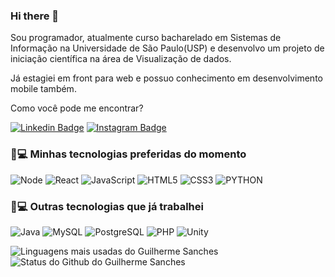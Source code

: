 ### Hi there 👋

Sou programador, atualmente curso bacharelado em Sistemas de Informação na Universidade de São Paulo(USP) e desenvolvo um projeto de iniciação científica na área de Visualização de dados.

Já estagiei em front para web  e possuo conhecimento em desenvolvimento mobile também.

Como você pode me encontrar?

[![Linkedin Badge](https://img.shields.io/badge/-guilhermesfqueiroz-blue?style=flat-square&logo=Linkedin&logoColor=white&link=https://www.linkedin.com/in/guilhermesfqueiroz/)](https://www.linkedin.com/in/guilhermesfqueiroz/)
[![Instagram Badge](https://img.shields.io/badge/-guilhermequeiroz00-purple?style=flat-square&logo=instagram&logoColor=white&link=https://www.instagram.com/guilhermequeiroz00/?hl=pt-br)](https://instagram.com/guilhermequeiroz00)

### 🚀💻 Minhas tecnologias preferidas do momento

![Node](https://img.shields.io/badge/-Node.js-44475a?style=for-the-badge&logo=node.js&logoColor=50fa7b)
![React](https://img.shields.io/badge/-React-44475a?style=for-the-badge&logo=react&logoColor=50fa7b)
![JavaScript](https://img.shields.io/badge/-JavaScript-44475a?style=for-the-badge&logo=javascript&logoColor=50fa7b)
![HTML5](https://img.shields.io/badge/-HTML5-44475a?style=for-the-badge&logo=html5&logoColor=50fa7b)
![CSS3](https://img.shields.io/badge/-CSS3-44475a?style=for-the-badge&logo=css3&logoColor=50fa7b)
![PYTHON](https://img.shields.io/badge/Python-14354C?style=for-the-badge&logo=python&logoColor=50fa7b)

### 🚀💻 Outras tecnologias que já trabalhei
![Java](https://img.shields.io/badge/-Java-44475a?style=flat-square&logo=java&logoColor=f8f8f2)
![MySQL](https://img.shields.io/badge/-MySQL-44475a?style=flat-square&logo=mysql&logoColor=f8f8f2)
![PostgreSQL](https://img.shields.io/badge/-PostgreSQL-44475a?style=flat-square&logo=postgreSQL&logoColor=f8f8f2)
![PHP](https://img.shields.io/badge/-PHP-44475a?style=flat-square&logo=php&logoColor=f8f8f2)
![Unity](https://img.shields.io/badge/-Unity-44475a?style=flat-square&logo=unity&logoColor=f8f8f2)

![Linguagens mais usadas do Guilherme Sanches](https://github-readme-stats.vercel.app/api/top-langs/?username=GuiSanches&theme=dracula&layout=compact&hide_border=true&custom_title=Linguagens%20mais%20usadas&langs_count=6) ![Status do Github do Guilherme Sanches](https://github-readme-stats.vercel.app/api?username=GuiSanches&theme=dracula&show_icons=true&layout=compact&hide_title=true&hide_rank=true&include_all_commits=true&hide_border=true&count_private=true&disable_animations=true)
